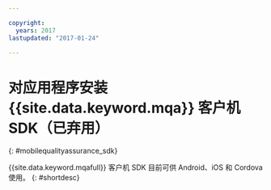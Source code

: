 ```yaml
---

copyright:
  years: 2017
lastupdated: "2017-01-24"

---
```


# 对应用程序安装 {{site.data.keyword.mqa}} 客户机 SDK（已弃用）
{: #mobilequalityassurance_sdk}

{{site.data.keyword.mqafull}} 客户机 SDK 目前可供 Android、iOS 和 Cordova 使用。
{: #shortdesc}


